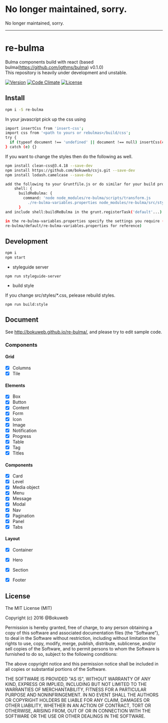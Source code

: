 # No longer maintained, sorry.

No longer maintained, sorry.

---

# re-bulma

Bulma components build with react (based bulma(https://github.com/jgthms/bulma) v0.1.0)    
This repository is heavily under development and unstable.    

[![Version](https://img.shields.io/npm/v/re-bulma.svg?style=flat-square)](https://www.npmjs.com/package/re-bulma)
[![Code Climate](https://img.shields.io/codeclimate/github/bokuweb/re-bulma/badges/gpa.svg?style=flat-square)](https://codeclimate.com/github/bokuweb/re-bulma)
[![License](https://img.shields.io/npm/l/re-bulma.svg?style=flat-square)](https://github.com/bokuweb/re-bulma#license)

## Install

``` sh
npm i -S re-bulma
```

In your javascript pick up the css using 
``` sh
import insertCss from 'insert-css';
import css from '<path to yours or rebulmas>/build/css';
try {
  if (typeof document !== 'undefined' || document !== null) insertCss(css, { prepend: true });
} catch (e) {}
```

If you want to change the styles then do the following as well.
``` sh
npm install clean-css@3.4.18 --save-dev
npm install https://github.com/bokuweb/csjs.git --save-dev
npm install lodash.camelcase --save-dev

add the following to your Gruntfile.js or do similar for your build process
    shell: {
      buildReBulma: {
        command: 'node node_modules/re-bulma/scripts/transform.js
          ./re-bulma-variables.properties node_modules/re-bulma/src/styles/ build/ no'
      }
and include shell:buildReBulma in the grunt.registerTask('default'...) line

in the re-bulma-variables.properties specify the settings you require (see the 
re-bulma/default/re-bulma-variables.properties for reference)
```

## Development

``` sh
npm i
npm start
```

- styleguide server 

```
npm run styleguide-server
```

- build style

If you change src/styles/*.css, pelease rebuild styles.

```
npm run build:style
```


## Document

See http://bokuweb.github.io/re-bulma/, and please try to edit sample code.

### Components

#### Grid

- [x] Columns
- [x] Tile

#### Elements

- [x] Box
- [x] Button
- [x] Content
- [x] Form
- [x] Icon
- [x] Image
- [x] Notification
- [x] Progress 
- [x] Table
- [x] Tag
- [x] Titles

#### Components

- [x] Card
- [x] Level
- [x] Media object
- [x] Menu
- [x] Message
- [x] Modal
- [x] Nav
- [x] Pagination
- [x] Panel
- [x] Tabs

#### Layout

- [x] Container
- [x] Hero
- [x] Section
- [x] Footer


## License

The MIT License (MIT)

Copyright (c) 2016 @Bokuweb

Permission is hereby granted, free of charge, to any person obtaining a copy of this software and associated documentation files (the "Software"), to deal in the Software without restriction, including without limitation the rights to use, copy, modify, merge, publish, distribute, sublicense, and/or sell copies of the Software, and to permit persons to whom the Software is furnished to do so, subject to the following conditions:

The above copyright notice and this permission notice shall be included in all copies or substantial portions of the Software.

THE SOFTWARE IS PROVIDED "AS IS", WITHOUT WARRANTY OF ANY KIND, EXPRESS OR IMPLIED, INCLUDING BUT NOT LIMITED TO THE WARRANTIES OF MERCHANTABILITY, FITNESS FOR A PARTICULAR PURPOSE AND NONINFRINGEMENT. IN NO EVENT SHALL THE AUTHORS OR COPYRIGHT HOLDERS BE LIABLE FOR ANY CLAIM, DAMAGES OR OTHER LIABILITY, WHETHER IN AN ACTION OF CONTRACT, TORT OR OTHERWISE, ARISING FROM, OUT OF OR IN CONNECTION WITH THE SOFTWARE OR THE USE OR OTHER DEALINGS IN THE SOFTWARE.

